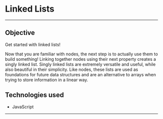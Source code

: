 # Linked Lists

---

## Objective

Get started with linked lists!

Now that you are familiar with nodes, the next step is to actually use them to build something! Linking together nodes using their next property creates a singly linked list. Singly linked lists are extremely versatile and useful, while also beautiful in their simplicity. Like nodes, these lists are used as foundations for future data structures and are an alternative to arrays when trying to store information in a linear way.

## Technologies used

* JavaScript

---
